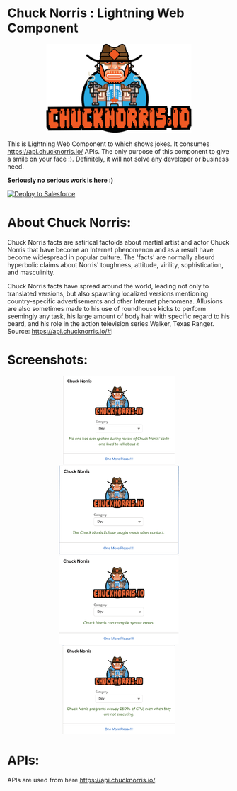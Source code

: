 # Chuck Norris : Lightning Web Component


<div align="center">
  <img src="https://raw.githubusercontent.com/TheVishnuKumar/chuck-norris-in-salesforce/master/chucknorris_logo.png" height="200px">
</div>

This is Lightning Web Component to which shows jokes. It consumes https://api.chucknorris.io/ APIs. The only purpose of this component to give a smile on your face :). Definitely, it will not solve any developer or business need.

**Seriously no serious work is here :)**

<a href="https://githubsfdeploy.herokuapp.com?owner=TheVishnuKumar&repo=chuck-norris-in-salesforce">
  <img alt="Deploy to Salesforce"
       src="https://raw.githubusercontent.com/afawcett/githubsfdeploy/master/deploy.png">
</a>

# About Chuck Norris:
Chuck Norris facts are satirical factoids about martial artist and actor Chuck Norris that have become an Internet phenomenon and as a result have become widespread in popular culture. The 'facts' are normally absurd hyperbolic claims about Norris' toughness, attitude, virility, sophistication, and masculinity.

Chuck Norris facts have spread around the world, leading not only to translated versions, but also spawning localized versions mentioning country-specific advertisements and other Internet phenomena. Allusions are also sometimes made to his use of roundhouse kicks to perform seemingly any task, his large amount of body hair with specific regard to his beard, and his role in the action television series Walker, Texas Ranger.
Source: https://api.chucknorris.io/#!

# Screenshots:
<div align="center">
  <img height="200px" src="https://raw.githubusercontent.com/TheVishnuKumar/chuck-norris-in-salesforce/master/ss-1.png">
  <img height="200px" src="https://raw.githubusercontent.com/TheVishnuKumar/chuck-norris-in-salesforce/master/ss-2.png">
  <img height="200px" src="https://raw.githubusercontent.com/TheVishnuKumar/chuck-norris-in-salesforce/master/ss-3.png">
  <img height="200px" src="https://raw.githubusercontent.com/TheVishnuKumar/chuck-norris-in-salesforce/master/ss-4.png">
</div>

# APIs:
APIs are used from here https://api.chucknorris.io/.
